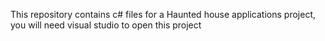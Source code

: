 This repository contains c# files for a Haunted house applications project, you will need visual studio to open this project
